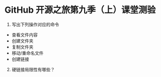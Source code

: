 # GitHub 开源之旅第九季（上）课堂测验

1. 写出下列操作对应的命令
- 查看文件内容  
- 创建文件夹  
- 复制文件夹  
- 移动/重命名文件  
- 创建链接  
2. 硬链接局限性有哪些？


